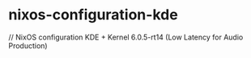 # nixos-configuration-kde
// NixOS configuration KDE + Kernel 6.0.5-rt14 (Low Latency for Audio Production)

